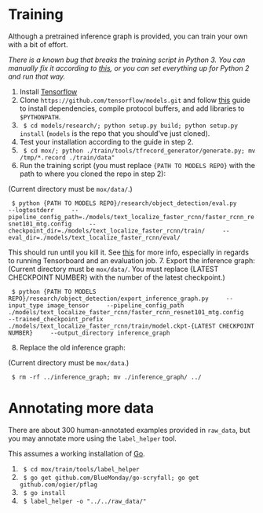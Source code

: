 # Training
Although a pretrained inference graph is provided, you can train your own with a bit of effort.

*There is a known bug that breaks the training script in Python 3. You can manually fix it according to [this](https://github.com/tensorflow/models/issues/3705#issuecomment-375563179), or you can set everything up for Python 2 and run that way.*

1. Install [Tensorflow](https://www.tensorflow.org/install/)
2. Clone `https://github.com/tensorflow/models.git` and follow [this](https://github.com/tensorflow/models/blob/master/research/object_detection/g3doc/installation.md) guide to install dependencies, compile protocol buffers, and add libraries to `$PYTHONPATH`.
3. ` $ cd models/research/; python setup.py build; python setup.py install` (`models` is the repo that you should've just cloned).
4. Test your installation according to the guide in step 2.
5. ` $ cd mox/; python ./train/tools/tfrecord_generator/generate.py; mv /tmp/*.record ./train/data"`
6. Run the training script (you must replace `{PATH TO MODELS REPO}` with the path to where you cloned the repo in step 2):

  (Current directory must be `mox/data/`.)
  
  ` $ python {PATH TO MODELS REPO}/research/object_detection/eval.py     --logtostderr     --pipeline_config_path=./models/text_localize_faster_rcnn/faster_rcnn_resnet101_mtg.config     --checkpoint_dir=./models/text_localize_faster_rcnn/train/     --eval_dir=./models/text_localize_faster_rcnn/eval/`

  This should run until you kill it. See [this](https://github.com/tensorflow/models/blob/master/research/object_detection/g3doc/running_locally.md) for more info, especially in regards to running Tensorboard and an evaluation job.
7. Export the inference graph:
  (Current directory must be `mox/data/`. You must replace {LATEST CHECKPOINT NUMBER} with the number of the latest checkpoint.)
  
  ` $ python {PATH TO MODELS REPO}/research/object_detection/export_inference_graph.py     --input_type image_tensor     --pipeline_config_path ./models/text_localize_faster_rcnn/faster_rcnn_resnet101_mtg.config     --trained_checkpoint_prefix ./models/text_localize_faster_rcnn/train/model.ckpt-{LATEST CHECKPOINT NUMBER}     --output_directory inference_graph`

8. Replace the old inference graph:
  
  (Current directory must be `mox/data`.)
  
  ` $ rm -rf ../inference_graph; mv ./inference_graph/ ../`
# Annotating more data
There are about 300 human-annotated examples provided in `raw_data`, but you may annotate more using the `label_helper` tool.

This assumes a working installation of [Go](https://golang.org/).
1. ` $ cd mox/train/tools/label_helper`
2. ` $ go get github.com/BlueMonday/go-scryfall; go get github.com/ogier/pflag`
3. ` $ go install`
4. ` $ label_helper -o "../../raw_data/"`
